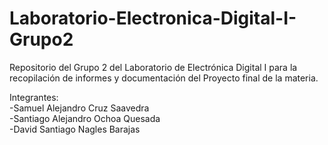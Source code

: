 # Laboratorio-Electronica-Digital-I-Grupo2
Repositorio del Grupo 2 del Laboratorio de Electrónica Digital I para la recopilación de informes y documentación del Proyecto final de la materia.<br>

Integrantes:<br>
-Samuel Alejandro Cruz Saavedra<br>
-Santiago Alejandro Ochoa Quesada<br>
-David Santiago Nagles Barajas<br>
